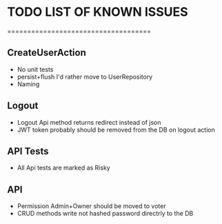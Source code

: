 # TODO LIST OF KNOWN ISSUES
====================================

## CreateUserAction
* No unit tests
* persist+flush I'd rather move to UserRepository
* Naming 

## Logout
* Logout Api method returns redirect instead of json
* JWT token probably should be removed from the DB on logout action

## API Tests
* All Api tests are marked as Risky

## API
* Permission Admin+Owner should be moved to voter
* CRUD methods write not hashed password directrly to the DB
